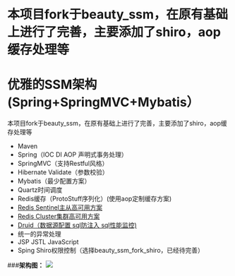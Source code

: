# 本项目fork于beauty_ssm，在原有基础上进行了完善，主要添加了shiro，aop缓存处理等
# 优雅的SSM架构(Spring+SpringMVC+Mybatis）
本项目fork于beauty_ssm，在原有基础上进行了完善，主要添加了shiro，aop缓存处理等
- Maven
- Spring（IOC DI AOP 声明式事务处理）
- SpringMVC（支持Restful风格）
- Hibernate Validate（参数校验）
- Mybatis（最少配置方案）
- Quartz时间调度
- Redis缓存（ProtoStuff序列化）(使用aop定制缓存方案)
- [Redis Sentinel主从高可用方案](http://wosyingjun.iteye.com/blog/2289593)
- [Redis Cluster集群高可用方案](http://wosyingjun.iteye.com/blog/2289220)
- [Druid（数据源配置 sql防注入 sql性能监控)](http://wosyingjun.iteye.com/blog/2306139)
- 统一的异常处理
- JSP JSTL JavaScript
- Sping Shiro权限控制（选择beauty_ssm_fork_shiro，已经待完善）

###**架构图：**
![](http://i.imgur.com/vc6iu0X.png)
